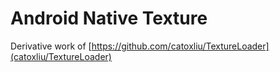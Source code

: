 # Android Native Texture

Derivative work of [https://github.com/catoxliu/TextureLoader](catoxliu/TextureLoader)